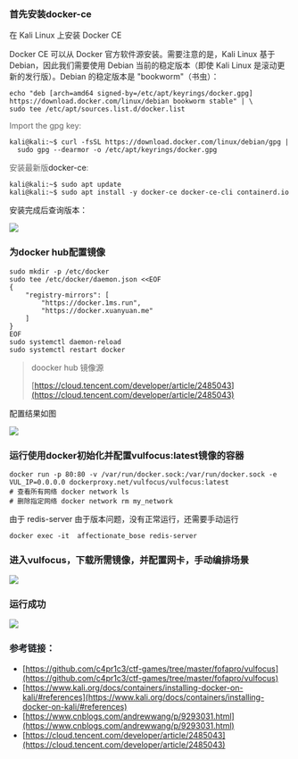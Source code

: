 <h3 id="cScFi">首先安装docker-ce</h3>

<font style="color:rgba(0, 0, 0, 0.85) !important;">在 Kali Linux 上安装 Docker CE</font>

<font style="color:rgba(0, 0, 0, 0.85) !important;">Docker CE 可以从 Docker 官方软件源安装。需要注意的是，Kali Linux 基于 Debian，因此我们需要使用 Debian 当前的稳定版本（即使 Kali Linux 是滚动更新的发行版）。Debian 的稳定版本是  "bookworm"（书虫）：</font>

```plain
echo "deb [arch=amd64 signed-by=/etc/apt/keyrings/docker.gpg] https://download.docker.com/linux/debian bookworm stable" | \
sudo tee /etc/apt/sources.list.d/docker.list
```

<font style="color:rgb(99, 99, 99);">Import the gpg key:</font>

```plain
kali@kali:~$ curl -fsSL https://download.docker.com/linux/debian/gpg |
  sudo gpg --dearmor -o /etc/apt/keyrings/docker.gpg
```

<font style="color:rgb(99, 99, 99);">安装最新版</font>docker-ce<font style="color:rgb(99, 99, 99);">:</font>

```plain
kali@kali:~$ sudo apt update
kali@kali:~$ sudo apt install -y docker-ce docker-ce-cli containerd.io
```

安装完成后查询版本：

![](https://cdn.nlark.com/yuque/0/2025/png/36224524/1746945145152-d3e4e73c-62f2-4b32-b9cb-5986d3fe0da4.png)

<h3 id="HTZOa">为docker hub配置镜像</h3>

```plain
sudo mkdir -p /etc/docker
sudo tee /etc/docker/daemon.json <<EOF
{
    "registry-mirrors": [
        "https://docker.1ms.run",
        "https://docker.xuanyuan.me"
    ]
}
EOF
sudo systemctl daemon-reload
sudo systemctl restart docker
```

> doocker hub 镜像源
>
> [https://cloud.tencent.com/developer/article/2485043](https://cloud.tencent.com/developer/article/2485043)
>

配置结果如图

![](https://cdn.nlark.com/yuque/0/2025/png/36224524/1746948397134-1d856eb9-e8c7-41a1-aa48-f77a38745f31.png)

<h3 id="Iktyo">运行使用docker初始化并配置vulfocus:latest镜像的容器</h3>

```plain
docker run -p 80:80 -v /var/run/docker.sock:/var/run/docker.sock -e VUL_IP=0.0.0.0 dockerproxy.net/vulfocus/vulfocus:latest
# 查看所有网络 docker network ls
# 删除指定网络 docker network rm my_network
```

由于 redis-server 由于版本问题，没有正常运行，还需要手动运行

```plain
docker exec -it  affectionate_bose redis-server
```

<h3 id="Ihms8">进入vulfocus，下载所需镜像，并配置网卡，手动编排场景</h3>

![](https://cdn.nlark.com/yuque/0/2025/png/36224524/1746948771076-86153de4-4a6d-49a1-95df-a505ac31a267.png)

<h3 id="fkiPZ">运行成功</h3>

![](https://cdn.nlark.com/yuque/0/2025/png/36224524/1746948820318-54873a80-9965-4d82-b1f3-d71648460b6c.png)



<h3 id="qt6l6"><font style="color:rgb(28, 31, 35);">参考链接：</font></h3>

+ [https://github.com/c4pr1c3/ctf-games/tree/master/fofapro/vulfocus](https://github.com/c4pr1c3/ctf-games/tree/master/fofapro/vulfocus)
+ [https://www.kali.org/docs/containers/installing-docker-on-kali/#references](https://www.kali.org/docs/containers/installing-docker-on-kali/#references)
+ [https://www.cnblogs.com/andrewwang/p/9293031.html](https://www.cnblogs.com/andrewwang/p/9293031.html)
+ [https://cloud.tencent.com/developer/article/2485043](https://cloud.tencent.com/developer/article/2485043)


